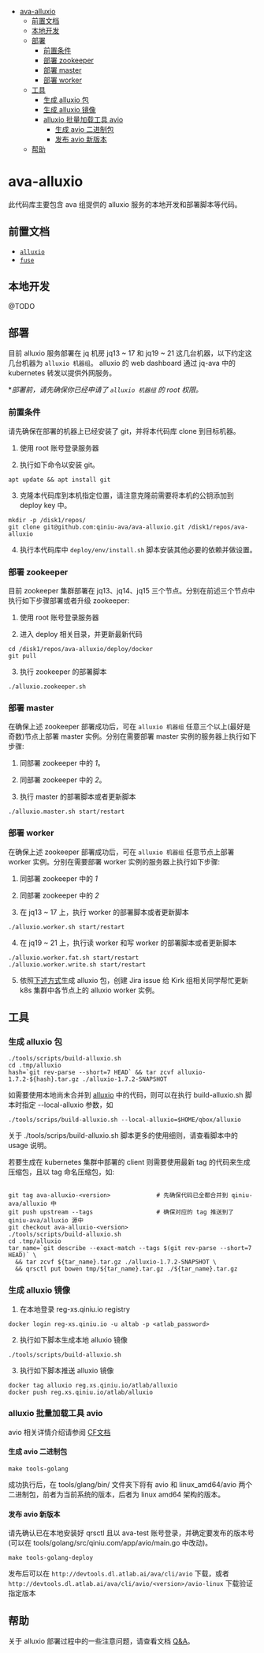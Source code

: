 <!-- TOC -->

- [ava-alluxio](#ava-alluxio)
  - [前置文档](#%E5%89%8D%E7%BD%AE%E6%96%87%E6%A1%A3)
  - [本地开发](#%E6%9C%AC%E5%9C%B0%E5%BC%80%E5%8F%91)
  - [部署](#%E9%83%A8%E7%BD%B2)
    - [前置条件](#%E5%89%8D%E7%BD%AE%E6%9D%A1%E4%BB%B6)
    - [部署 zookeeper](#%E9%83%A8%E7%BD%B2-zookeeper)
    - [部署 master](#%E9%83%A8%E7%BD%B2-master)
    - [部署 worker](#%E9%83%A8%E7%BD%B2-worker)
  - [工具](#%E5%B7%A5%E5%85%B7)
    - [生成 alluxio 包](#%E7%94%9F%E6%88%90-alluxio-%E5%8C%85)
    - [生成 alluxio 镜像](#%E7%94%9F%E6%88%90-alluxio-%E9%95%9C%E5%83%8F)
    - [alluxio 批量加载工具 avio](#alluxio-%E6%89%B9%E9%87%8F%E5%8A%A0%E8%BD%BD%E5%B7%A5%E5%85%B7-avio)
      - [生成 avio 二进制包](#%E7%94%9F%E6%88%90-avio-%E4%BA%8C%E8%BF%9B%E5%88%B6%E5%8C%85)
      - [发布 avio 新版本](#%E5%8F%91%E5%B8%83-avio-%E6%96%B0%E7%89%88%E6%9C%AC)
  - [帮助](#%E5%B8%AE%E5%8A%A9)

<!-- /TOC -->

# ava-alluxio

此代码库主要包含 ava 组提供的 alluxio 服务的本地开发和部署脚本等代码。

## 前置文档

- [`alluxio`](https://www.alluxio.org/docs/1.7/en/index.html)
- [`fuse`](https://github.com/libfuse/libfuse/tree/master/doc)

## 本地开发

@TODO

## 部署

目前 alluxio 服务部署在 jq 机房 jq13 ~ 17 和 jq19 ~ 21 这几台机器，以下约定这几台机器为 `alluxio 机器组`。 alluxio 的 web dashboard 通过 jq-ava 中的 kubernetes 转发以提供外网服务。

**部署前，请先确保你已经申请了 `alluxio 机器组` 的 root 权限。*

### 前置条件

请先确保在部署的机器上已经安装了 git，并将本代码库 clone 到目标机器。

1. 使用 root 账号登录服务器

2. 执行如下命令以安装 git。

```shell
apt update && apt install git
```

3. 克隆本代码库到本机指定位置，请注意克隆前需要将本机的公钥添加到 deploy key 中。

```shell
mkdir -p /disk1/repos/
git clone git@github.com:qiniu-ava/ava-alluxio.git /disk1/repos/ava-alluxio
```

4. 执行本代码库中 `deploy/env/install.sh` 脚本安装其他必要的依赖并做设置。

### 部署 zookeeper

目前 zookeeper 集群部署在 jq13、jq14、jq15 三个节点。分别在前述三个节点中执行如下步骤部署或者升级 zookeeper:

1. 使用 root 账号登录服务器

2. 进入 deploy 相关目录，并更新最新代码

```shell
cd /disk1/repos/ava-alluxio/deploy/docker
git pull
```

3. 执行 zookeeper 的部署脚本

```shell
./alluxio.zookeeper.sh
```

### 部署 master

在确保上述 zookeeper 部署成功后，可在 `alluxio 机器组` 任意三个以上(最好是奇数)节点上部署 master 实例。分别在需要部署 master 实例的服务器上执行如下步骤:

1. 同部署 zookeeper 中的 *1*。

2. 同部署 zookeeper 中的 *2*。

3. 执行 master 的部署脚本或者更新脚本

```shell
./alluxio.master.sh start/restart
```

### 部署 worker

在确保上述 zookeeper 部署成功后，可在 `alluxio 机器组` 任意节点上部署 worker 实例。分别在需要部署 worker 实例的服务器上执行如下步骤:

1. 同部署 zookeeper 中的 *1*

2. 同部署 zookeeper 中的 *2*

3. 在 jq13 ~ 17 上，执行 worker 的部署脚本或者更新脚本

```shell
./alluxio.worker.sh start/restart
```

4. 在 jq19 ~ 21 上，执行读 worker 和写 worker 的部署脚本或者更新脚本

```shell
./alluxio.worker.fat.sh start/restart
./alluxio.worker.write.sh start/restart
```

5. 依照[下述方式](#%E7%94%9F%E6%88%90-alluxio-%E5%8C%85)生成 alluxio 包，创建 Jira issue 给 Kirk 组相关同学帮忙更新 k8s 集群中各节点上的 alluxio worker 实例。

## 工具

### 生成 alluxio 包

```shell
./tools/scripts/build-alluxio.sh
cd .tmp/alluxio
hash=`git rev-parse --short=7 HEAD` && tar zcvf alluxio-1.7.2-${hash}.tar.gz ./alluxio-1.7.2-SNAPSHOT
```

如需要使用本地尚未合并到 [alluxio](github.com/qiniu-ava/alluxio) 中的代码，则可以在执行 build-alluxio.sh 脚本时指定 --local-alluxio 参数，如

```shell
./tools/scrips/build-alluxio.sh --local-alluxio=$HOME/qbox/alluxio
```

关于 ./tools/scrips/build-alluxio.sh 脚本更多的使用细则，请查看脚本中的 usage 说明。

若要生成在 kubernetes 集群中部署的 client 则需要使用最新 tag 的代码来生成压缩包，且以 tag 命名压缩包，如:

```shell

git tag ava-alluxio-<version>             # 先确保代码已全都合并到 qiniu-ava/alluxio 中
git push upstream --tags                  # 确保对应的 tag 推送到了 qiniu-ava/alluxio 源中
git checkout ava-alluxio-<version>
./tools/scripts/build-alluxio.sh
cd .tmp/alluxio
tar_name=`git describe --exact-match --tags $(git rev-parse --short=7 HEAD)` \
  && tar zcvf ${tar_name}.tar.gz ./alluxio-1.7.2-SNAPSHOT \
  && qrsctl put bowen tmp/${tar_name}.tar.gz ./${tar_name}.tar.gz

```

### 生成 alluxio 镜像

1. 在本地登录 reg-xs.qiniu.io registry

``` shell
docker login reg-xs.qiniu.io -u altab -p <atlab_password>
```

2. 执行如下脚本生成本地 alluxio 镜像

```shell
./tools/scripts/build-alluxio.sh
```

3. 执行如下脚本推送 alluxio 镜像

```shell
docker tag alluxio reg.xs.qiniu.io/atlab/alluxio
docker push reg.xs.qiniu.io/atlab/alluxio
```

### alluxio 批量加载工具 avio

avio 相关详情介绍请参阅 [CF文档](https://cf.qiniu.io/pages/viewpage.action?pageId=81986327)

#### 生成 avio 二进制包

``` shell
make tools-golang
```

成功执行后，在 tools/glang/bin/ 文件夹下将有 avio 和 linux_amd64/avio 两个二进制包，前者为当前系统的版本，后者为 linux amd64 架构的版本。

#### 发布 avio 新版本

请先确认已在本地安装好 qrsctl 且以 ava-test 账号登录，并确定要发布的版本号(可以在 tools/golang/src/qiniu.com/app/avio/main.go 中改动)。

``` shell
make tools-golang-deploy
```

发布后可以在 `http://devtools.dl.atlab.ai/ava/cli/avio` 下载，或者 `http://devtools.dl.atlab.ai/ava/cli/avio/<version>/avio-linux` 下载验证指定版本

## 帮助

关于 alluxio 部署过程中的一些注意问题，请查看文档 [Q&A](https://github.com/qiniu-ava/ava-alluxio/blob/develop/questions.md)。
